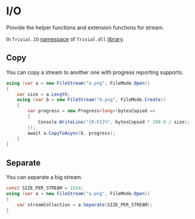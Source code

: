 # I/O

Provide the helper functions and extension functions for stream.

In `Trivial.IO` [namespace](../) of `Trivial.dll` [library](../../).

## Copy

You can copy a stream to another one with progress reporting supports.

```csharp
using (var a = new FileStream("a.png", FileMode.Open))
{
    var size = a.Length;
    using (var b = new FileStream("b.png", FileMode.Create))
    {
        var progress = new Progress<long>(bytesCopied =>
        {
            Console.WriteLine("{0:F2}%", bytesCopied * 100.0 / size);
        });
        await a.CopyToAsync(b, progress);
    }
}
```

## Separate

You can separate a big stream.

```csharp
const SIZE_PER_STREAM = 1024;
using (var a = new FileStream("a.png", FileMode.Open))
{
    var streamCollection = a.Separate(SIZE_PER_STREAM);
}
```
